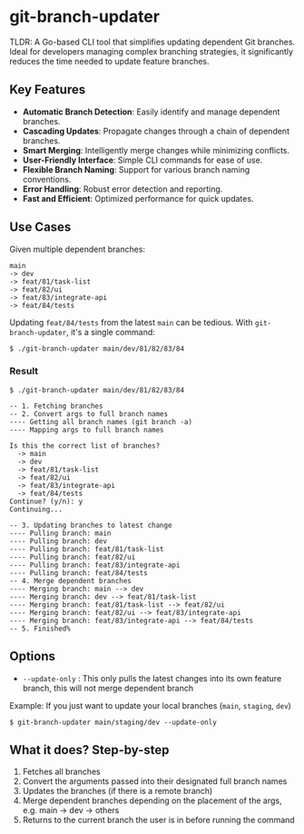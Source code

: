 # git-branch-updater

TLDR: A Go-based CLI tool that simplifies updating dependent Git branches. Ideal for developers managing complex branching strategies, it significantly reduces the time needed to update feature branches.

## Key Features

- **Automatic Branch Detection**: Easily identify and manage dependent branches.
- **Cascading Updates**: Propagate changes through a chain of dependent branches.
- **Smart Merging**: Intelligently merge changes while minimizing conflicts.
- **User-Friendly Interface**: Simple CLI commands for ease of use.
- **Flexible Branch Naming**: Support for various branch naming conventions.
- **Error Handling**: Robust error detection and reporting.
- **Fast and Efficient**: Optimized performance for quick updates.

## Use Cases

Given multiple dependent branches:

```
main
-> dev
-> feat/81/task-list
-> feat/82/ui
-> feat/83/integrate-api
-> feat/84/tests

```
Updating `feat/84/tests` from the latest `main` can be tedious. With `git-branch-updater`, it's a single command:


```
$ ./git-branch-updater main/dev/81/82/83/84
```

### Result
```
$ ./git-branch-updater main/dev/81/82/83/84

-- 1. Fetching branches
-- 2. Convert args to full branch names
---- Getting all branch names (git branch -a)
---- Mapping args to full branch names

Is this the correct list of branches?
  -> main
  -> dev
  -> feat/81/task-list
  -> feat/82/ui
  -> feat/83/integrate-api
  -> feat/84/tests
Continue? (y/n): y 
Continuing...

-- 3. Updating branches to latest change
---- Pulling branch: main
---- Pulling branch: dev
---- Pulling branch: feat/81/task-list
---- Pulling branch: feat/82/ui
---- Pulling branch: feat/83/integrate-api
---- Pulling branch: feat/84/tests
-- 4. Merge dependent branches
---- Merging branch: main --> dev
---- Merging branch: dev --> feat/81/task-list
---- Merging branch: feat/81/task-list --> feat/82/ui
---- Merging branch: feat/82/ui --> feat/83/integrate-api
---- Merging branch: feat/83/integrate-api --> feat/84/tests
-- 5. Finished%                     
```

## Options
- `--update-only` : This only pulls the latest changes into its own feature branch, this will not merge dependent branch

Example: If you just want to update your local branches (`main`, `staging`, `dev`)
```
$ git-branch-updater main/staging/dev --update-only
```

## What it does? Step-by-step
1. Fetches all branches
2. Convert the arguments passed into their designated full branch names
3. Updates the branches (if there is a remote branch)
4. Merge dependent branches depending on the placement of the args, e.g. main -> dev -> others
5. Returns to the current branch the user is in before running the command